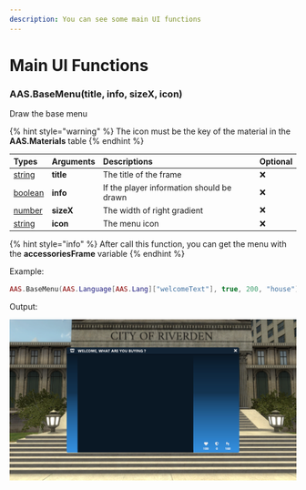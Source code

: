 ```yaml
---
description: You can see some main UI functions
---
```

# Main UI Functions

### AAS.BaseMenu(title, info, sizeX, icon)
Draw the base menu

{% hint style="warning" %}
The icon must be the key of the material in the **AAS.Materials** table
{% endhint %}

| Types | Arguments | Descriptions | Optional |
| :--- | :--- | :--- | :--- |
| [string](https://www.lua.org/pil/2.4.html) | **title** | The title of the frame | ❌ |
| [boolean](https://www.lua.org/pil/2.2.html) | **info** | If the player information should be drawn | ❌ |
| [number](https://www.lua.org/pil/2.3.html) | **sizeX** | The width of right gradient | ❌ |
| [string](https://www.lua.org/pil/2.4.html) | **icon** | The menu icon | ❌ |

{% hint style="info" %}
After call this function, you can get the menu with the **accessoriesFrame** variable
{% endhint %}

Example: 
```lua
AAS.BaseMenu(AAS.Language[AAS.Lang]["welcomeText"], true, 200, "house")
```

Output: 

![](../../../assets/images/base_menu.png)